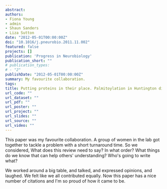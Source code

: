 ```yaml
---
abstract:
authors:
- Fiona Young
- admin
- Shaun Sanders
- Liza Sutton
date: "2012-05-01T00:00:00Z"
doi: "10.1016/j.pneurobio.2011.11.002"
featured: false
projects: []
publication: 'Progress in Neurobiology'
publication_short: ""
# publication_types:
# - "2"
publishDate: "2012-05-01T00:00:00Z"
summary: My favourite collaboration.
tags:
title: Putting proteins in their place. Palmitoylation in Huntington disease and other neuropsychiatric diseases
url_code: ""
url_dataset: ""
url_pdf: ""
url_poster: ""
url_project: ""
url_slides: ""
url_source: ""
url_video: ""
---
```

This paper was my favourite collaboration. A group of women in the lab got together to tackle a problem with a short turnaround time. So we considered, What does this review need to say? In what order? What things do we know that can help others' understanding? Who's going to write what? 

We worked around a big table, and talked, and expressed opinions, and laughed. We felt like we all contributed equally. Now this paper has a nice number of citations and I'm so proud of how it came to be.
